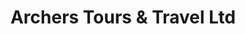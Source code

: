 ---
title: "Archers Tours & Travel Ltd"
url: /nairobi/archers-tours-und-travel-ltd/
shop: Reisebüro
---